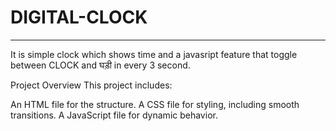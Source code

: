 # DIGITAL-CLOCK
---------------------------------------------------------------------------------------------------------------------------------------------------
It is simple clock which shows time and a javasript feature that toggle between CLOCK and घड़ी in every 3 second.

Project Overview
This project includes:

An HTML file for the structure.
A CSS file for styling, including smooth transitions.
A JavaScript file for dynamic behavior.
